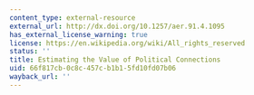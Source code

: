 ```yaml
---
content_type: external-resource
external_url: http://dx.doi.org/10.1257/aer.91.4.1095
has_external_license_warning: true
license: https://en.wikipedia.org/wiki/All_rights_reserved
status: ''
title: Estimating the Value of Political Connections
uid: 66f817cb-0c8c-457c-b1b1-5fd10fd07b06
wayback_url: ''
---
```

